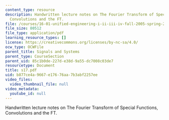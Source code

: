 ```yaml
---
content_type: resource
description: Handwritten lecture notes on The Fourier Transform of Special Functions,
  Convolutions and the FT.
file: /courses/16-01-unified-engineering-i-ii-iii-iv-fall-2005-spring-2006/b877ce4a9667e17676aa7b3abf2257ee_s17.pdf
file_size: 80512
file_type: application/pdf
learning_resource_types: []
license: https://creativecommons.org/licenses/by-nc-sa/4.0/
ocw_type: OCWFile
parent_title: Signals and Systems
parent_type: CourseSection
parent_uid: 85c1b0de-227d-e38d-9a55-dc7008c03de7
resourcetype: Document
title: s17.pdf
uid: b877ce4a-9667-e176-76aa-7b3abf2257ee
video_files:
  video_thumbnail_file: null
video_metadata:
  youtube_id: null
---
```

Handwritten lecture notes on The Fourier Transform of Special Functions, Convolutions and the FT.